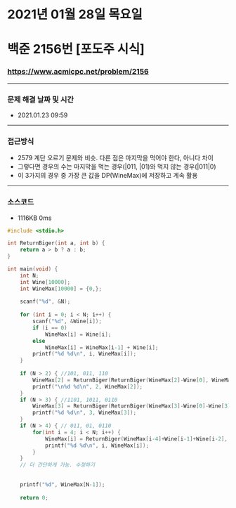 
# 2021년 01월 28일 목요일
# 백준 2156번 [포도주 시식]
### https://www.acmicpc.net/problem/2156

---

### 문제 해결 날짜 및 시간
- 2021.01.23 09:59

---
### 접근방식
- 2579 계단 오르기 문제와 비슷. 다른 점은 마지막을 먹어야 한다, 아니다 차이
- 그렇다면 경우의 수는 마지막을 먹는 경우(|011, |01)와 먹지 않는 경우(|011|0)
- 이 3가지의 경우 중 가장 큰 값을 DP(WineMax)에 저장하고 계속 활용

---
### 소스코드
- 1116KB 0ms

```C
#include <stdio.h>

int ReturnBiger(int a, int b) {
	return a > b ? a : b;
}

int main(void) {
	int N;
	int Wine[10000];
	int WineMax[10000] = {0,};
	
	scanf("%d", &N);
	
	for (int i = 0; i < N; i++) {
		scanf("%d", &Wine[i]);
		if (i == 0)
			WineMax[i] = Wine[i];
		else
			WineMax[i] = WineMax[i-1] + Wine[i];
		printf("%d %d\n", i, WineMax[i]);
	}
	
	if (N > 2) { //101, 011, 110
		WineMax[2] = ReturnBiger(ReturnBiger(WineMax[2]-Wine[0], WineMax[2]-Wine[1]), WineMax[2]-Wine[2]);
		printf("\n%d %d\n", 2, WineMax[2]);
	}
	if (N > 3) { //1101, 1011, 0110
		WineMax[3] = ReturnBiger(ReturnBiger(WineMax[3]-Wine[0]-Wine[3], WineMax[3]-Wine[1]), WineMax[3]-Wine[2]);
		printf("%d %d\n", 3, WineMax[3]);
	}
	if (N > 4) { // 011, 01, 0110
		for(int i = 4; i < N; i++) {
			WineMax[i] = ReturnBiger(WineMax[i-4]+Wine[i-1]+Wine[i-2], ReturnBiger(WineMax[i-3]+Wine[i-1], WineMax[i-2])+Wine[i]);
			printf("%d %d\n", i, WineMax[i]);
		}
	}
	// 더 간단하게 가능. 수정하기 
	
	
	printf("%d", WineMax[N-1]);
	
	return 0;
```
